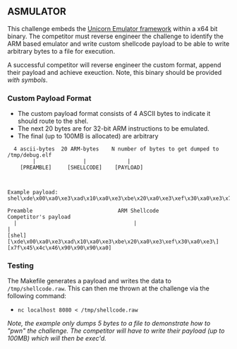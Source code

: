 ## ASMULATOR
This challenge embeds the [Unicorn Emulator framework](https://www.unicorn-engine.org/docs/) within a x64 bit binary. The competitor must reverse engineer the challenge to identify the ARM based emulator and write
custom shellcode payload to be able to write arbitrary bytes to a file for execution.

A successful competitor will reverse engineer the custom format, append their payload and achieve exeuction.
Note, this binary should be provided *with symbols*.

### Custom Payload Format

* The custom payload format consists of 4 ASCII bytes to indicate it should route to the shel.
* The next 20 bytes  are for 32-bit ARM instructions to be emulated.
* The final (up to 100MB is allocated) are arbitrary 
```
  4 ascii-bytes  20 ARM-bytes    N number of bytes to get dumped to /tmp/debug.elf
        |               |             |
    [PREAMBLE]     [SHELLCODE]    [PAYLOAD]
    
    
    
Example payload: shel\xde\x00\xa0\xe3\xad\x10\xa0\xe3\xbe\x20\xa0\xe3\xef\x30\xa0\xe3\x7f\x45\x4c\x46\x90\x90\x90\xa0

Preamble                           ARM Shellcode                             Competitor's payload
  |                                     |                                               |
[shel] [\xde\x00\xa0\xe3\xad\x10\xa0\xe3\xbe\x20\xa0\xe3\xef\x30\xa0\xe3\] [x7f\x45\x4c\x46\x90\x90\x90\xa0]
```

### Testing
The Makefile generates a payload and writes the data to ```/tmp/shellcode.raw```.
This can then me thrown at the challenge via the following command:
* ```nc localhost 8080 < /tmp/shellcode.raw```


*Note, the example only dumps 5 bytes to a file to demonstrate how to "pwn" the challenge. The competitor will have to write their payload (up to 100MB) which will then be exec'd.*

